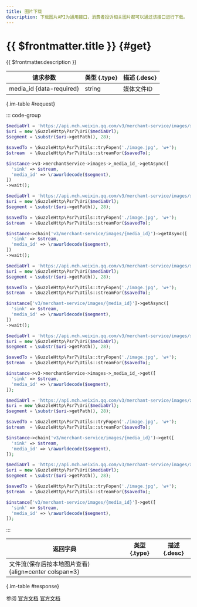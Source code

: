 ```yaml
---
title: 图片下载
description: 下载图片API为通用接口，消费者投诉相关图片都可以通过该接口进行下载。
---
```


# {{ $frontmatter.title }} {#get}

{{ $frontmatter.description }}

| 请求参数 | 类型 {.type} | 描述 {.desc}
| --- | --- | ---
| media_id {data-required} | string | 媒体文件ID

{.im-table #request}

::: code-group

```php [异步纯链式]
$mediaUrl = 'https://api.mch.weixin.qq.com/v3/merchant-service/images/xxxxx';
$uri = new \GuzzleHttp\Psr7\Uri($mediaUrl);
$segment = \substr($uri->getPath(), 28);

$savedTo = \GuzzleHttp\Psr7\Utils::tryFopen('./image.jpg', 'w+');
$stream  = \GuzzleHttp\Psr7\Utils::streamFor($savedTo);

$instance->v3->merchantService->images->_media_id_->getAsync([
  'sink' => $stream,
  'media_id' => \rawurldecode($segment),
])
->wait();
```

```php [异步声明式]
$mediaUrl = 'https://api.mch.weixin.qq.com/v3/merchant-service/images/xxxxx';
$uri = new \GuzzleHttp\Psr7\Uri($mediaUrl);
$segment = \substr($uri->getPath(), 28);

$savedTo = \GuzzleHttp\Psr7\Utils::tryFopen('./image.jpg', 'w+');
$stream  = \GuzzleHttp\Psr7\Utils::streamFor($savedTo);

$instance->chain('v3/merchant-service/images/{media_id}')->getAsync([
  'sink' => $stream,
  'media_id' => \rawurldecode($segment),
])
->wait();
```

```php [异步属性式]
$mediaUrl = 'https://api.mch.weixin.qq.com/v3/merchant-service/images/xxxxx';
$uri = new \GuzzleHttp\Psr7\Uri($mediaUrl);
$segment = \substr($uri->getPath(), 28);

$savedTo = \GuzzleHttp\Psr7\Utils::tryFopen('./image.jpg', 'w+');
$stream  = \GuzzleHttp\Psr7\Utils::streamFor($savedTo);

$instance['v3/merchant-service/images/{media_id}']->getAsync([
  'sink' => $stream,
  'media_id' => \rawurldecode($segment),
])
->wait();
```

```php [同步纯链式]
$mediaUrl = 'https://api.mch.weixin.qq.com/v3/merchant-service/images/xxxxx';
$uri = new \GuzzleHttp\Psr7\Uri($mediaUrl);
$segment = \substr($uri->getPath(), 28);

$savedTo = \GuzzleHttp\Psr7\Utils::tryFopen('./image.jpg', 'w+');
$stream  = \GuzzleHttp\Psr7\Utils::streamFor($savedTo);

$instance->v3->merchantService->images->_media_id_->get([
  'sink' => $stream,
  'media_id' => \rawurldecode($segment),
]);
```

```php [同步声明式]
$mediaUrl = 'https://api.mch.weixin.qq.com/v3/merchant-service/images/xxxxx';
$uri = new \GuzzleHttp\Psr7\Uri($mediaUrl);
$segment = \substr($uri->getPath(), 28);

$savedTo = \GuzzleHttp\Psr7\Utils::tryFopen('./image.jpg', 'w+');
$stream  = \GuzzleHttp\Psr7\Utils::streamFor($savedTo);

$instance->chain('v3/merchant-service/images/{media_id}')->get([
  'sink' => $stream,
  'media_id' => \rawurldecode($segment),
]);
```

```php [同步属性式]
$mediaUrl = 'https://api.mch.weixin.qq.com/v3/merchant-service/images/xxxxx';
$uri = new \GuzzleHttp\Psr7\Uri($mediaUrl);
$segment = \substr($uri->getPath(), 28);

$savedTo = \GuzzleHttp\Psr7\Utils::tryFopen('./image.jpg', 'w+');
$stream  = \GuzzleHttp\Psr7\Utils::streamFor($savedTo);

$instance['v3/merchant-service/images/{media_id}']->get([
  'sink' => $stream,
  'media_id' => \rawurldecode($segment),
]);
```

:::

| 返回字典 | 类型 {.type} | 描述 {.desc}
| --- | --- | ---
| 文件流(保存后按本地图片查看) {align=center colspan=3}

{.im-table #response}

参阅 [官方文档](https://pay.weixin.qq.com/docs/partner/apis/consumer-complaint/images/query-images.html) [官方文档](https://pay.weixin.qq.com/docs/merchant/apis/consumer-complaint/images/query-images.html)

